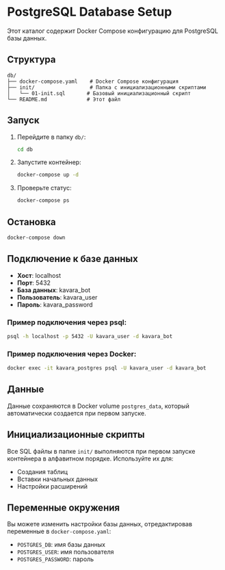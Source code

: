 # PostgreSQL Database Setup

Этот каталог содержит Docker Compose конфигурацию для PostgreSQL базы данных.

## Структура

```
db/
├── docker-compose.yaml    # Docker Compose конфигурация
├── init/                  # Папка с инициализационными скриптами
│   └── 01-init.sql       # Базовый инициализационный скрипт
└── README.md             # Этот файл
```

## Запуск

1. Перейдите в папку `db/`:
   ```bash
   cd db
   ```

2. Запустите контейнер:
   ```bash
   docker-compose up -d
   ```

3. Проверьте статус:
   ```bash
   docker-compose ps
   ```

## Остановка

```bash
docker-compose down
```

## Подключение к базе данных

- **Хост**: localhost
- **Порт**: 5432
- **База данных**: kavara_bot
- **Пользователь**: kavara_user
- **Пароль**: kavara_password

### Пример подключения через psql:
```bash
psql -h localhost -p 5432 -U kavara_user -d kavara_bot
```

### Пример подключения через Docker:
```bash
docker exec -it kavara_postgres psql -U kavara_user -d kavara_bot
```

## Данные

Данные сохраняются в Docker volume `postgres_data`, который автоматически создается при первом запуске.

## Инициализационные скрипты

Все SQL файлы в папке `init/` выполняются при первом запуске контейнера в алфавитном порядке. Используйте их для:
- Создания таблиц
- Вставки начальных данных
- Настройки расширений

## Переменные окружения

Вы можете изменить настройки базы данных, отредактировав переменные в `docker-compose.yaml`:

- `POSTGRES_DB`: имя базы данных
- `POSTGRES_USER`: имя пользователя
- `POSTGRES_PASSWORD`: пароль 